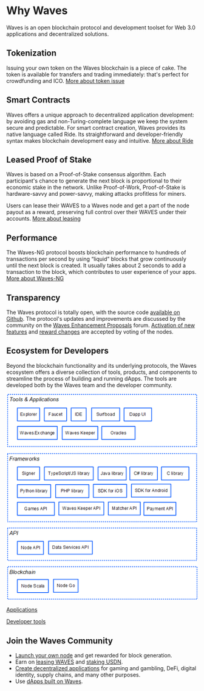 # Why Waves

Waves is an open blockchain protocol and development toolset for Web 3.0 applications and decentralized solutions.

## Tokenization

Issuing your own token on the Waves blockchain is a piece of cake. The token is available for transfers and trading immediately: that's perfect for crowdfunding and ICO. [More about token issue](/en/building-apps/how-to/assets/issue)

## Smart Сontracts

Waves offers a unique approach to decentralized application development: by avoiding gas and non-Turing-complete language we keep the system secure and predictable. For smart contract creation, Waves provides its native language called Ride. Its straightforward and developer-friendly syntax makes blockchain development easy and intuitive. [More about Ride](/en/ride/getting-started)

## Leased Proof of Stake

Waves is based on a Proof-of-Stake consensus algorithm. Each participant's chance to generate the next block is proportional to their economic stake in the network. Unlike Proof-of-Work, Proof-of-Stake is hardware-savvy and power-savvy, making attacks profitless for miners.

Users can lease their WAVES to a Waves node and get a part of the node payout as a reward, preserving full control over their WAVES under their accounts. [More about leasing](/en/blockchain/leasing)

## Performance

The Waves-NG protocol boosts blockchain performance to hundreds of transactions per second by using “liquid” blocks that grow continuously until the next block is created. It usually takes about 2 seconds to add a transaction to the block, which contributes to user experience of your apps. [More about Waves-NG](/en/blockchain/waves-protocol/waves-ng-protocol)

## Transparency

The Waves protocol is totally open, with the source code [available on Github](https://github.com/wavesplatform). The protocol's updates and improvements are discussed by the community on the [Waves Enhancement Proposals](https://forum.waves.tech/c/waves-improvment-proposals/23) forum. [Activation of new features](/en/waves-node/features/) and [reward changes](/en/blockchain/mining/mining-reward) are accepted by voting of the nodes.

## Ecosystem for Developers

Beyond the blockchain functionality and its underlying protocols, the Waves ecosystem offers a diverse collection of tools, products, and components to streamline the process of building and running dApps. The tools are developed both by the Waves team and the developer community.

![](./_assets/ecosystem.png)

[Applications](/en/ecosystem/)

[Developer tools](/en/building-apps/smart-contracts/tools/)

<!-- ## Sponsoring

Application developers can pay fees for dApp script calls of their users and decrease the entry threshold for them (for example, offer a free trial). [More] (/ en/blockchain/waves-protocol/sponsored-fee) -->

## Join the Waves Community

* [Launch your own node](/en/waves-node/) and get rewarded for block generation.
* Earn on [leasing WAVES](/en/blockchain/leasing) and [staking USDN](https://waves.exchange/investments/staking/USDN).
* [Create decentralized applications](/en/building-apps/) for gaming and gambling, DeFi, digital identity, supply chains, and many other purposes.
* Use [dApps built on Waves](https://wavescap.com/dapps).
